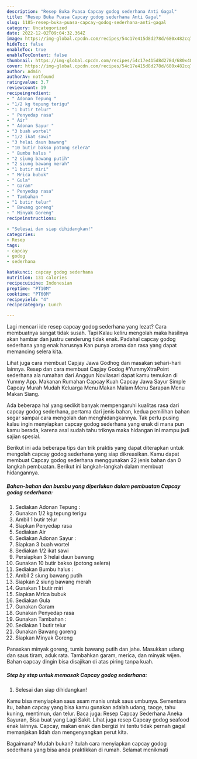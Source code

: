 ```yaml
---
description: "Resep Buka Puasa Capcay godog sederhana Anti Gagal"
title: "Resep Buka Puasa Capcay godog sederhana Anti Gagal"
slug: 1185-resep-buka-puasa-capcay-godog-sederhana-anti-gagal
category: Uncategorized
date: 2022-12-02T09:04:32.364Z
image: https://img-global.cpcdn.com/recipes/54c17e415d8d278d/680x482cq70/capcay-godog-sederhana-foto-resep-utama.jpg
hideToc: false
enableToc: true
enableTocContent: false
thumbnail: https://img-global.cpcdn.com/recipes/54c17e415d8d278d/680x482cq70/capcay-godog-sederhana-foto-resep-utama.jpg
cover: https://img-global.cpcdn.com/recipes/54c17e415d8d278d/680x482cq70/capcay-godog-sederhana-foto-resep-utama.jpg
author: Admin
authorAv: notfound
ratingvalue: 3.7
reviewcount: 19
recipeingredient:
- " Adonan Tepung "
- "1/2 kg tepung terigu"
- "1 butir telur"
- " Penyedap rasa"
- " Air"
- " Adonan Sayur "
- "3 buah wortel"
- "1/2 ikat sawi"
- "3 helai daun bawang"
- "10 butir bakso potong selera"
- " Bumbu halus "
- "2 siung bawang putih"
- "2 siung bawang merah"
- "1 butir miri"
- " Mrica bubuk"
- " Gula"
- " Garam"
- " Penyedap rasa"
- " Tambahan "
- "1 butir telur"
- " Bawang goreng"
- " Minyak Goreng"
recipeinstructions:

- "Selesai dan siap dihidangkan!"
categories:
- Resep
tags:
- capcay
- godog
- sederhana

katakunci: capcay godog sederhana 
nutrition: 131 calories
recipecuisine: Indonesian
preptime: "PT10M"
cooktime: "PT60M"
recipeyield: "4"
recipecategory: Lunch

---
```



Lagi mencari ide resep capcay godog sederhana yang lezat? Cara membuatnya sangat tidak susah. Tapi Kalau keliru mengolah maka hasilnya akan hambar dan justru cenderung tidak enak. Padahal capcay godog sederhana yang enak harusnya Kan punya aroma dan rasa yang dapat memancing selera kita.


Lihat juga cara membuat Capjay Jawa Godhog dan masakan sehari-hari lainnya. Resep dan cara membuat Capjay Godog #YummyXtraPoint sederhana ala rumahan dari Anggun Novilasari dapat kamu temukan di Yummy App. Makanan Rumahan Capcay Kuah Capcay Jawa Sayur Simple Capcay Murah Mudah Keluarga Menu Makan Malam Menu Sarapan Menu Makan Siang.

Ada beberapa hal yang sedikit banyak mempengaruhi kualitas rasa dari capcay godog sederhana, pertama dari jenis bahan, kedua pemilihan bahan segar sampai cara mengolah dan menghidangkannya. Tak perlu pusing kalau ingin menyiapkan capcay godog sederhana yang enak di mana pun kamu berada, karena asal sudah tahu triknya maka hidangan ini mampu jadi sajian spesial.


Berikut ini ada beberapa tips dan trik praktis yang dapat diterapkan untuk mengolah capcay godog sederhana yang siap dikreasikan. Kamu dapat membuat Capcay godog sederhana menggunakan 22 jenis bahan dan 0 langkah pembuatan. Berikut ini langkah-langkah dalam membuat hidangannya.

<!--inarticleads1-->

##### Bahan-bahan dan bumbu yang diperlukan dalam pembuatan Capcay godog sederhana:

1. Sediakan  Adonan Tepung :
1. Gunakan 1/2 kg tepung terigu
1. Ambil 1 butir telur
1. Siapkan  Penyedap rasa
1. Sediakan  Air
1. Sediakan  Adonan Sayur :
1. Siapkan 3 buah wortel
1. Sediakan 1/2 ikat sawi
1. Persiapkan 3 helai daun bawang
1. Gunakan 10 butir bakso (potong selera)
1. Sediakan  Bumbu halus :
1. Ambil 2 siung bawang putih
1. Siapkan 2 siung bawang merah
1. Gunakan 1 butir miri
1. Siapkan  Mrica bubuk
1. Sediakan  Gula
1. Gunakan  Garam
1. Gunakan  Penyedap rasa
1. Gunakan  Tambahan :
1. Sediakan 1 butir telur
1. Gunakan  Bawang goreng
1. Siapkan  Minyak Goreng


Panaskan minyak goreng, tumis bawang putih dan jahe. Masukkan udang dan saus tiram, aduk rata. Tambahkan garam, merica, dan minyak wijen. Bahan capcay dingin bisa disajikan di atas piring tanpa kuah. 

<!--inarticleads2-->

##### Step by step untuk memasak Capcay godog sederhana:


1. Selesai dan siap dihidangkan!

Kamu bisa menyiapkan saus asam manis untuk saus umbunya. Sementara itu, bahan capcay yang bisa kamu gunakan adalah udang, taoge, tahu kuning, mentimun, dan telur. Baca juga: Resep Capcay Sederhana Aneka Sayuran, Bisa buat yang Lagi Sakit. Lihat juga resep Capcay godog seafood enak lainnya. Capcay, makan enak dan bergizi ini tentu tidak pernah gagal memanjakan lidah dan mengenyangkan perut kita. 

Bagaimana? Mudah bukan? Itulah cara menyiapkan capcay godog sederhana yang bisa anda praktikkan di rumah. Selamat menikmati
